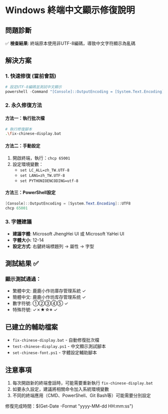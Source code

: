 # Windows 終端中文顯示修復說明

## 問題診斷
✅ **檢查結果**: 終端原本使用非UTF-8編碼，導致中文字符顯示為亂碼

## 解決方案

### 1. 快速修復 (當前會話)
```powershell
# 設定UTF-8編碼並測試中文顯示
powershell -Command "[Console]::OutputEncoding = [System.Text.Encoding]::UTF8; chcp 65001; echo '測試中文顯示 - 鹿鹿小作坊'"
```

### 2. 永久修復方法

#### 方法一：執行批次檔
```bash
# 執行修復腳本
.\fix-chinese-display.bat
```

#### 方法二：手動設定
1. 開啟終端，執行：`chcp 65001`
2. 設定環境變數：
   - `set LC_ALL=zh_TW.UTF-8`
   - `set LANG=zh_TW.UTF-8`
   - `set PYTHONIOENCODING=utf-8`

#### 方法三：PowerShell設定
```powershell
[Console]::OutputEncoding = [System.Text.Encoding]::UTF8
chcp 65001
```

### 3. 字體建議
- **建議字體**: Microsoft JhengHei UI 或 Microsoft YaHei UI
- **字體大小**: 12-14
- **設定方式**: 右鍵終端標題列 → 屬性 → 字型

## 測試結果 ✅

### 顯示測試通過：
- 繁體中文: 鹿鹿小作坊庫存管理系統 ✓
- 簡體中文: 鹿鹿小作坊库存管理系统 ✓  
- 數字符號: ①②③④⑤ ✓
- 特殊符號: ✓✗★☆※ ✓

## 已建立的輔助檔案
- `fix-chinese-display.bat` - 自動修復批次檔
- `test-chinese-display.ps1` - 中文顯示測試腳本
- `set-chinese-font.ps1` - 字體設定輔助腳本

## 注意事項
1. 每次開啟新的終端會話時，可能需要重新執行 `fix-chinese-display.bat`
2. 如要永久設定，建議將相關命令加入系統環境變數
3. 不同的終端應用（CMD、PowerShell、Git Bash等）可能需要分別設定

修復完成時間：$(Get-Date -Format "yyyy-MM-dd HH:mm:ss")